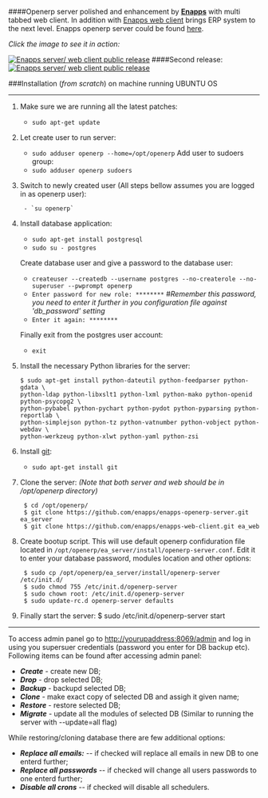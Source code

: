 ####Openerp server polished and enhancement by [**Enapps**](http://enapps.co.uk) with multi tabbed web client. In addition with [Enapps web client](https://github.com/enapps/enapps-web-client) brings ERP system to the next level.
Enapps openerp server could be found [here](https://github.com/enapps/enapps-openerp-server).

*Click the image to see it in action:*

[![Enapps server/ web client public release](http://img.youtube.com/vi/7aJPrmKQMcM/0.jpg)](http://www.youtube.com/watch?v=7aJPrmKQMcM&feature=youtu.be)
####Second release:
[![Enapps server/ web client public release](http://img.youtube.com/vi/W6eoLDORGWQ/0.jpg)](https://www.youtube.com/watch?v=W6eoLDORGWQ&feature=youtu.be)


###Installation (*from scratch*) on machine running UBUNTU OS
***

1.  Make sure we are running all the latest patches:
    - `sudo apt-get update`

2.  Let create user to run server:
    - `sudo adduser openerp --home=/opt/openerp`
    Add user to sudoers group:
    - `sudo adduser openerp sudoers`

3. Switch to newly created user (All steps bellow assumes you are logged in as openerp user):

        - `su openerp`

4.  Install database application:
    - `sudo apt-get install postgresql`
    - `sudo su - postgres`

    Create database user and give a password to the database user:
    - `createuser --createdb --username postgres --no-createrole --no-superuser --pwprompt openerp`
    - `Enter password for new role: ********`  #_Remember this password, you need to enter it further in you configuration file against 'db_password' setting_
    - `Enter it again: ********`

    Finally exit from the postgres user account:
    - `exit`

5.  Install the necessary Python libraries for the server:

        $ sudo apt-get install python-dateutil python-feedparser python-gdata \
        python-ldap python-libxslt1 python-lxml python-mako python-openid python-psycopg2 \
        python-pybabel python-pychart python-pydot python-pyparsing python-reportlab \
        python-simplejson python-tz python-vatnumber python-vobject python-webdav \
        python-werkzeug python-xlwt python-yaml python-zsi
6. Install [git](http://git-scm.com/):
    - `sudo apt-get install git`
7. Clone the server:
        *(Note that both server and web should be in /opt/openerp directory)*

        $ cd /opt/openerp/
        $ git clone https://github.com/enapps/enapps-openerp-server.git ea_server
        $ git clone https://github.com/enapps/enapps-web-client.git ea_web

8. Create bootup script.
    This will use default openerp confiduration file located in `/opt/openerp/ea_server/install/openerp-server.conf`. Edit it to enter your database password, modules location and other options:

        $ sudo cp /opt/openerp/ea_server/install/openerp-server /etc/init.d/
        $ sudo chmod 755 /etc/init.d/openerp-server
        $ sudo chown root: /etc/init.d/openerp-server
        $ sudo update-rc.d openerp-server defaults

9. Finally start the server:
        $ sudo /etc/init.d/openerp-server start

----
To access admin panel go to [http://yourupaddress:8069/admin](http://youripaddress:8069/admin) and log in using you supersuer credentials (password you enter for DB backup etc). Following items can be found after accessing admin panel:

- *__Create__* - create new DB;
- *__Drop__* - drop selected DB;
-  *__Backup__* - backupd selected DB;
-  *__Clone__* - make exact copy of selected DB and assigh it given name;
-  *__Restore__* - restore selected DB;
-  *__Migrate__* - update all the modules of selected DB (Similar to running the server with --update=all flag)


While restoring/cloning database there are few additional options:
* *__Replace all emails:__* -- if checked will replace all emails in new DB to one enterd further;
*  *__Replace all passwords__* -- if checked will change all users passwords to one enterd further;
*  *__Disable all crons__* -- if checked will disable all schedulers.

